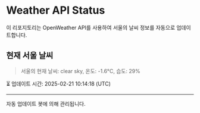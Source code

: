 
# Weather API Status

이 리포지토리는 OpenWeather API를 사용하여 서울의 날씨 정보를 자동으로 업데이트합니다.

## 현재 서울 날씨
> 서울의 현재 날씨: clear sky, 온도: -1.6°C, 습도: 29%

⏳ 업데이트 시간: 2025-02-21 10:14:18 (UTC)

---
자동 업데이트 봇에 의해 관리됩니다.
